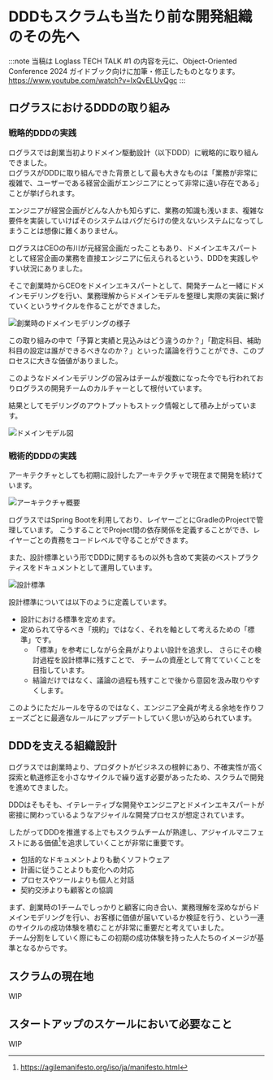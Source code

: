 # DDDもスクラムも当たり前な開発組織のその先へ

:::note
当稿は Loglass TECH TALK #1 の内容を元に、Object-Oriented Conference 2024 ガイドブック向けに加筆・修正したものとなります。
https://www.youtube.com/watch?v=IxQvELUvQgc
:::

## ログラスにおけるDDDの取り組み

### 戦略的DDDの実践

ログラスでは創業当初よりドメイン駆動設計（以下DDD）に戦略的に取り組んできました。  
ログラスがDDDに取り組んできた背景として最も大きなものは「業務が非常に複雑で、ユーザーである経営企画がエンジニアにとって非常に遠い存在である」ことが挙げられます。

エンジニアが経営企画がどんな人かも知らずに、業務の知識も浅いまま、複雑な要件を実装していけばそのシステムはバグだらけの使えないシステムになってしまうことは想像に難くありません。

ログラスはCEOの布川が元経営企画だったこともあり、ドメインエキスパートとして経営企画の業務を直接エンジニアに伝えられるという、DDDを実践しやすい状況にありました。

そこで創業時からCEOをドメインエキスパートとして、開発チームと一緒にドメインモデリングを行い、業務理解からドメインモデルを整理し実際の実装に繋げていくというサイクルを作ることができました。

![創業時のドメインモデリングの様子](https://github.com/ooc-dev/ooc2024_guidebook/assets/7043684/1b001a58-29cc-4a44-bde1-dc87ed3ff2c1)

この取り組みの中で「予算と実績と見込みはどう違うのか？」「勘定科目、補助科目の設定は誰ができるべきなのか？」といった議論を行うことができ、このプロセスに大きな価値がありました。

このようなドメインモデリングの営みはチームが複数になった今でも行われておりログラスの開発チームのカルチャーとして根付いています。

結果としてモデリングのアウトプットもストック情報として積み上がっています。

![ドメインモデル図](https://github.com/ooc-dev/ooc2024_guidebook/assets/7043684/222cffa2-ef6b-4564-a278-9a68bf720d67)

### 戦術的DDDの実践

アーキテクチャとしても初期に設計したアーキテクチャで現在まで開発を続けています。

![アーキテクチャ概要](https://github.com/ooc-dev/ooc2024_guidebook/assets/7043684/b940e31c-31a4-4ae0-93e0-ec54f0d01563)

ログラスではSpring Bootを利用しており、レイヤーごとにGradleのProjectで管理しています。
こうすることでProject間の依存関係を定義することができ、レイヤーごとの責務をコードレベルで守ることができます。

また、設計標準という形でDDDに関するもの以外も含めて実装のベストプラクティスをドキュメントとして運用しています。

![設計標準](https://github.com/ooc-dev/ooc2024_guidebook/assets/7043684/a249769c-7840-4e1c-97f1-8aac8420a8f8)

設計標準については以下のように定義しています。

- 設計における標準を定めます。
- 定められて守るべき「規約」ではなく、それを軸として考えるための「標準」です。
    - 「標準」を参考にしながら全員がよりよい設計を追求し、
      さらにその検討過程を設計標準に残すことで、
      チームの資産として育てていくことを目指しています。
    - 結論だけではなく、議論の過程も残すことで後から意図を汲み取りやすくします。

このようにただルールを守るのではなく、エンジニア全員が考える余地を作りフェーズごとに最適なルールにアップデートしていく思いが込められています。

## DDDを支える組織設計

ログラスでは創業時より、プロダクトがビジネスの根幹にあり、不確実性が高く探索と軌道修正を小さなサイクルで繰り返す必要があったため、スクラムで開発を進めてきました。

DDDはそもそも、イテレーティブな開発やエンジニアとドメインエキスパートが密接に関わっているようなアジャイルな開発プロセスが想定されています。

したがってDDDを推進する上でもスクラムチームが熟達し、アジャイルマニフェストにある価値[^1]を追求していくことが非常に重要です。

- 包括的なドキュメントよりも動くソフトウェア
- 計画に従うことよりも変化への対応
- プロセスやツールよりも個人と対話
- 契約交渉よりも顧客との協調

[^1]: https://agilemanifesto.org/iso/ja/manifesto.html

まず、創業時の1チームでしっかりと顧客に向き合い、業務理解を深めながらドメインモデリングを行い、お客様に価値が届いているか検証を行う、という一連のサイクルの成功体験を積むことが非常に重要だと考えていました。  
チーム分割をしていく際にもこの初期の成功体験を持った人たちのイメージが基準となるからです。

## スクラムの現在地

WIP

## スタートアップのスケールにおいて必要なこと

WIP
